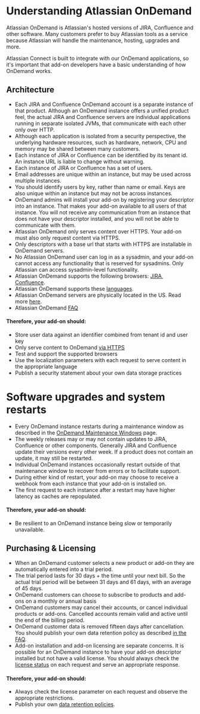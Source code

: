 # Understanding Atlassian OnDemand

Atlassian OnDemand is Atlassian's hosted versions of JIRA, Confluence and other software. Many
customers prefer to buy Atlassian tools as a service because Atlassian will handle the maintenance,
hosting, upgrades and more.

Atlassian Connect is built to integrate with our OnDemand applications, so it's important that
add-on developers have a basic understanding of how OnDemand works.

## Architecture
* Each JIRA and Confluence OnDemand account is a separate instance of that product. Although an OnDemand
instance offers a unified product feel, the actual JIRA and Confluence servers are individual applications
running in separate isolated JVMs, that communicate with each other only over HTTP.
* Although each application is isolated from a security perspective, the underlying hardware resources, such as
hardware, network, CPU and memory may be shared between many customers.
* Each instance of JIRA or Confluence can be identified by its tenant id. An instance URL is liable
to change without warning.
* Each instance of JIRA or Confluence has a set of users.
* Email addresses are unique within an instance, but may be used across multiple instances.
* You should identify users by key, rather than name or email. Keys are also unique within an
instance but may not be across instances.
* OnDemand admins will install your add-on by registering your descriptor into an instance. That
makes your add-on available to all users of that instance. You will not receive any communication from an
instance that does not have your descriptor installed, and you will not be able to communicate with them.
* Atlassian OnDemand only serves content over HTTPS. Your add-on must also only request content via
HTTPS.
* Only descriptors with a base url that starts with HTTPS are installable in OnDemand servers.
* No Atlassian OnDemand user can log in as a sysadmin, and your add-on cannot access any
functionality that is reserved for sysadmins. Only Atlassian can access sysadmin-level functionality.
* Atlassian OnDemand supports the following browsers: [JIRA](https://confluence.atlassian.com/display/JIRA/Supported+Platforms),
[Confluence](https://confluence.atlassian.com/display/JIRA/Supported+Platforms).
* Atlassian OnDemand supports these [languages](https://confluence.atlassian.com/display/AOD/Language+Support+in+Atlassian+OnDemand).
* Atlassian OnDemand servers are physically located in the US. Read more [here](https://www.atlassian.com/hosted/security).
* Atlassian OnDemand [FAQ](https://confluence.atlassian.com/display/AOD/Atlassian+OnDemand+FAQ)

#### Therefore, your add-on should:
* Store user data against an identifier combined from tenant id and user key
* Only serve content to OnDemand [via HTTPS](../developing/installing-in-ondemand.html)
* Test and support the supported browsers
* Use the localization parameters with each request to serve content in the appropriate language
* Publish a security statement about your own data storage practices

# Software upgrades and system restarts
* Every OnDemand instance restarts during a maintenance window as described in the
[OnDemand Maintenance Windows](https://confluence.atlassian.com/display/AOD/Atlassian+OnDemand+maintenance+windows) page.
* The weekly releases may or may not contain updates to JIRA, Confluence or other components.
Generally JIRA and Confluence update their versions every other week. If a product does not
contain an update, it may still be restarted.
* Individual OnDemand instances occasionally restart outside of that maintenance window to recover
from errors or to facilitate support.
* During either kind of restart, your add-on may choose to receive a webhook from each instance that
your add-on is installed on.
* The first request to each instance after a restart may have higher latency as caches are repopulated.

#### Therefore, your add-on should:
* Be resilient to an OnDemand instance being slow or temporarily unavailable.

## Purchasing & Licensing
* When an OnDemand customer selects a new product or add-on they are automatically entered into a
trial period.
* The trial period lasts for 30 days + the time until your next bill. So the actual trial period
will be between 31 days and 61 days, with an average of 45 days.
* OnDemand customers can choose to subscribe to products and add-ons on a monthly or annual basis
* OnDemand customers may cancel their accounts, or cancel individual products or add-ons. Cancelled
accounts remain valid and active until the end of the billing period.
* OnDemand customer data is removed fifteen days after cancellation. You should publish your own data
retention policy as described [in the FAQ](../resources/faqs.html).
* Add-on installation and add-on licensing are separate concerns. It is possible for an OnDemand
instance to have your add-on descriptor installed but not have a valid license. You should always
check the [license status](../concepts/licensing.html) on each request and serve an appropriate
response.

#### Therefore, your add-on should:
* Always check the license parameter on each request and observe the appropriate restrictions.
* Publish your own [data retention policies](../resources/faqs.html).
